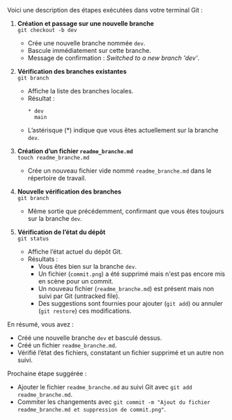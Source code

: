 Voici une description des étapes exécutées dans votre terminal Git :

1. **Création et passage sur une nouvelle branche**  
   ```git checkout -b dev```
   - Crée une nouvelle branche nommée `dev`.
   - Bascule immédiatement sur cette branche.
   - Message de confirmation : *Switched to a new branch 'dev'*.

2. **Vérification des branches existantes**  
    ```git branch```
   - Affiche la liste des branches locales.
   - Résultat :
     ```
     * dev
       main
     ```
   - L’astérisque (*) indique que vous êtes actuellement sur la branche `dev`.

3. **Création d’un fichier `readme_branche.md`**  
   ```touch readme_branche.md```
   - Crée un nouveau fichier vide nommé `readme_branche.md` dans le répertoire de travail.

4. **Nouvelle vérification des branches**  
   ```git branch```
   - Même sortie que précédemment, confirmant que vous êtes toujours sur la branche `dev`.

5. **Vérification de l’état du dépôt**  
   ```git status```
   - Affiche l’état actuel du dépôt Git.
   - Résultats :
     - Vous êtes bien sur la branche `dev`.
     - Un fichier (`commit.png`) a été supprimé mais n'est pas encore mis en scène pour un commit.
     - Un nouveau fichier (`readme_branche.md`) est présent mais non suivi par Git (untracked file).
     - Des suggestions sont fournies pour ajouter (`git add`) ou annuler (`git restore`) ces modifications.

En résumé, vous avez :
- Créé une nouvelle branche `dev` et basculé dessus.
- Créé un fichier `readme_branche.md`.
- Vérifié l’état des fichiers, constatant un fichier supprimé et un autre non suivi.

Prochaine étape suggérée :  
- Ajouter le fichier `readme_branche.md` au suivi Git avec `git add readme_branche.md`.  
- Commiter les changements avec `git commit -m "Ajout du fichier readme_branche.md et suppression de commit.png"`.